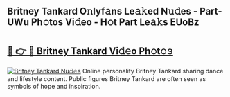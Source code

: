 ## Britney Tankard O𝚗lyf𝚊ns Le𝚊𝚔ed N𝚞𝚍es - Part-UWu Ph𝚘tos Vi𝚍eo - H𝚘t Part Le𝚊𝚔s EUoBz

# <h2><a href="http://hf2dfj.feru.top/?c=Britney+Tankard">🔗 👉 🔴 Britney Tankard Vi𝚍𝚎o Ph𝚘t𝚘𝚜</a></h2>

[![Britney Tankard Nu𝚍𝚎s](https://i.imgur.com/0TWrTi3.gif)](http://hf2dfj.feru.top/?c=Britney+Tankard)
Online personality Britney Tankard sharing dance and lifestyle content. Public figures Britney Tankard are often seen as symbols of hope and inspiration. 
